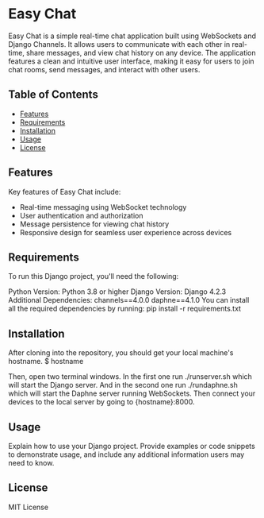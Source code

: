 # Easy Chat

Easy Chat is a simple real-time chat application built using WebSockets and Django Channels. 
It allows users to communicate with each other in real-time, share messages, and view chat history on any device.
The application features a clean and intuitive user interface, making it easy for users to join chat rooms, send messages, and interact with other users. 

## Table of Contents
- [Features](#features)
- [Requirements](#requirements)
- [Installation](#installation)
- [Usage](#usage)
- [License](#license)

## Features

Key features of Easy Chat include:
- Real-time messaging using WebSocket technology
- User authentication and authorization
- Message persistence for viewing chat history
- Responsive design for seamless user experience across devices

## Requirements

To run this Django project, you'll need the following:

Python Version: Python 3.8 or higher
Django Version: Django 4.2.3
Additional Dependencies:
channels==4.0.0
daphne==4.1.0
You can install all the required dependencies by running:
pip install -r requirements.txt

## Installation

After cloning into the repository, you should get your local machine's hostname.
$ hostname

Then, open two terminal windows.
In the first one run ./runserver.sh which will start the Django server.
And in the second one run ./rundaphne.sh which will start the Daphne server running WebSockets.
Then connect your devices to the local server by going to {hostname}:8000.

## Usage

Explain how to use your Django project. Provide examples or code snippets to demonstrate usage, and include any additional information users may need to know.

## License

MIT License

